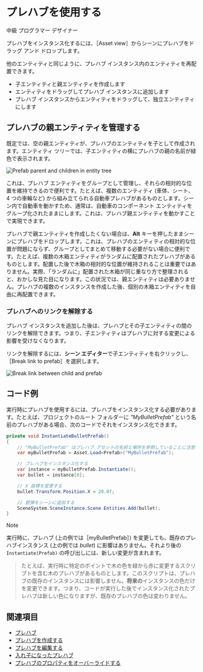 # プレハブを使用する
<span class="label label-doc-level">中級</span>
<span class="label label-doc-audience">プログラマー</span>
<span class="label label-doc-audience">デザイナー</span>

プレハブをインスタンス化するには、［Asset view］からシーンにプレハブをドラッグ アンド ドロップします。

他のエンティティと同じように、プレハブ インスタンス内のエンティティを再配置できます。

* 子エンティティと親エンティティを作成します
* エンティティをドラッグしてプレハブ インスタンスに追加します
* プレハブ インスタンスからエンティティをドラッグして、独立エンティティにします

## プレハブの親エンティティを管理する

既定では、空の親エンティティが、プレハブのエンティティを子として作成されます。エンティティ ツリーでは、子エンティティの横にプレハブの親の名前が緑色で表示されます。

![Prefab parent and children in entity tree](media/prefabs-in-scene-editor.png)

これは、プレハブ エンティティをグループとして管理し、それらの相対的な位置を維持できるので便利です。たとえば、複数のエンティティ (車体、シート、4 つの車輪など) から組み立てられる自動車プレハブがあるものとします。シーン内で自動車を動かすため、通常は、自動車のコンポーネント エンティティをグループ化されたままにします。これは、プレハブ親エンティティを動かすことで実現できます。

プレハブで親エンティティを作成したくない場合は、**Alt** キーを押したままシーンにプレハブをドロップします。これは、プレハブのエンティティの相対的な位置が問題にならず、グループとしてまとめて移動する必要がない場合に便利です。たとえば、複数の木箱エンティティがランダムに配置されたプレハブがあるものとします。配置した後で木箱の相対的な位置が維持されることは重要ではありません。実際、「ランダムに」配置された木箱が同じ重なり方で整理されると、おかしな見た目になります。この状況では、親エンティティは必要ありません。プレハブの複数のインスタンスを作成した後、個別の木箱エンティティを自由に再配置できます。

### プレハブへのリンクを解除する

プレハブ インスタンスを追加した後は、プレハブとその子エンティティの間のリンクを解除できます。つまり、子エンティティはプレハブに対する変更による影響を受けなくなります。

リンクを解除するには、**シーン エディター**で子エンティティを右クリックし、［Break link to prefab］を選択します。

![Break link between child and prefab](media/use-prefabs-break-link-to-prefab.gif)

## コード例

実行時にプレハブを使用するには、プレハブをインスタンス化する必要があります。たとえば、プロジェクトのルート フォルダーに _"MyBulletPrefab"_ という名前のプレハブがある場合、次のコードでそれをインスタンス化できます。

```cs
private void InstantiateBulletPrefab()
{
    // "MyBulletPrefab" はプレハブ アセットの名前と場所を参照していることに注意する
    var myBulletPrefab = Asset.Load<Prefab>("MyBulletPrefab");

    // プレハブをインスタンス化する
    var instance = myBulletPrefab.Instantiate();
    var bullet = instance[0];

    // X 座標を変更する
    bullet.Transform.Position.X = 20.0f;

    // 銃弾をシーンに追加する
    SceneSystem.SceneInstance.Scene.Entities.Add(bullet);
}
```

>[!NOTE]
>実行時に、プレハブ (上の例では［myBulletPrefab］) を変更しても、既存のプレハブインスタンス (上の例では *bullet*) に影響はありません。それより後の ``Instantiate(Prefab)`` の呼び出しには、新しい変更が含まれます。

>たとえば、実行時に特定のポイントで木の色を緑から赤に変更するスクリプトを含む木のプレハブがあるものとします。このスクリプトは、プレハブの既存のインスタンスには影響しません。**将来の**インスタンスの色だけを変更できます。つまり、コードが実行した後でインスタンス化されたプレハブは新しい色になりますが、既存のプレハブの色は変わりません。

## 関連項目

* [プレハブ](prefabs.md)
* [プレハブを作成する](create-a-prefab.md)
* [プレハブを編集する](edit-prefabs.md)
* [入れ子になったプレハブ](nested-prefabs.md)
* [プレハブのプロパティをオーバーライドする](override-prefab-properties.md)
